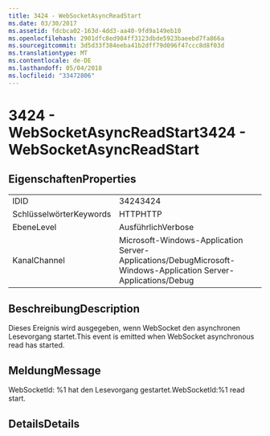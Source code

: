 ```yaml
---
title: 3424 - WebSocketAsyncReadStart
ms.date: 03/30/2017
ms.assetid: fdcbca02-163d-4dd3-aa40-9fd9a149eb10
ms.openlocfilehash: 2901dfc8ed984ff3123dbde5923baeebd7fa866a
ms.sourcegitcommit: 3d5d33f384eeba41b2dff79d096f47ccc8d8f03d
ms.translationtype: MT
ms.contentlocale: de-DE
ms.lasthandoff: 05/04/2018
ms.locfileid: "33472806"
---
```

# <a name="3424---websocketasyncreadstart"></a><span data-ttu-id="09347-102">3424 - WebSocketAsyncReadStart</span><span class="sxs-lookup"><span data-stu-id="09347-102">3424 - WebSocketAsyncReadStart</span></span>
## <a name="properties"></a><span data-ttu-id="09347-103">Eigenschaften</span><span class="sxs-lookup"><span data-stu-id="09347-103">Properties</span></span>  
  
|||  
|-|-|  
|<span data-ttu-id="09347-104">ID</span><span class="sxs-lookup"><span data-stu-id="09347-104">ID</span></span>|<span data-ttu-id="09347-105">3424</span><span class="sxs-lookup"><span data-stu-id="09347-105">3424</span></span>|  
|<span data-ttu-id="09347-106">Schlüsselwörter</span><span class="sxs-lookup"><span data-stu-id="09347-106">Keywords</span></span>|<span data-ttu-id="09347-107">HTTP</span><span class="sxs-lookup"><span data-stu-id="09347-107">HTTP</span></span>|  
|<span data-ttu-id="09347-108">Ebene</span><span class="sxs-lookup"><span data-stu-id="09347-108">Level</span></span>|<span data-ttu-id="09347-109">Ausführlich</span><span class="sxs-lookup"><span data-stu-id="09347-109">Verbose</span></span>|  
|<span data-ttu-id="09347-110">Kanal</span><span class="sxs-lookup"><span data-stu-id="09347-110">Channel</span></span>|<span data-ttu-id="09347-111">Microsoft-Windows-Application Server-Applications/Debug</span><span class="sxs-lookup"><span data-stu-id="09347-111">Microsoft-Windows-Application Server-Applications/Debug</span></span>|  
  
## <a name="description"></a><span data-ttu-id="09347-112">Beschreibung</span><span class="sxs-lookup"><span data-stu-id="09347-112">Description</span></span>  
 <span data-ttu-id="09347-113">Dieses Ereignis wird ausgegeben, wenn WebSocket den asynchronen Lesevorgang startet.</span><span class="sxs-lookup"><span data-stu-id="09347-113">This event is emitted when WebSocket asynchronous read has started.</span></span>  
  
## <a name="message"></a><span data-ttu-id="09347-114">Meldung</span><span class="sxs-lookup"><span data-stu-id="09347-114">Message</span></span>  
 <span data-ttu-id="09347-115">WebSocketId: %1 hat den Lesevorgang gestartet.</span><span class="sxs-lookup"><span data-stu-id="09347-115">WebSocketId:%1 read start.</span></span>  
  
## <a name="details"></a><span data-ttu-id="09347-116">Details</span><span class="sxs-lookup"><span data-stu-id="09347-116">Details</span></span>
